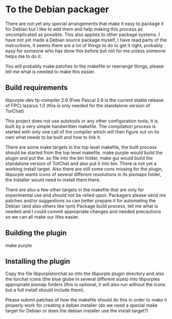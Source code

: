 To the Debian packager
======================

There are not yet any special arrangements that make it easy to
package it for Debian but I like to add them and help making this
process as uncomplicated as possible. This also applies to other
package systems. I have not yet made a Debian source package myself,
I have read parts of the instructions, it seems there are a lot of
things to do to get it right, probably easy for someone who has done
this before but not for me unless someone helps me to do it.

You will probably make patches to the makefile or rearrange things,
please tell me what is needed to make this easier.


Build requirements
------------------

libpurple-dev
fp-compiler 2.6 (Free Pascal 2.6 is the current stable release of FPC)
lazarus 1.0 (this is only needed for the standalone version of TorChat)

This project does not use autotools or any other configuration tools,
it is built by a very simple handwritten makefile. The compilation
process is started with only one call of the compiler which will then
figure out on its own what needs to be built and how to link it.

There are some make targets in the top level makefile, the built
process should be started from the top level makefile. make purple
would build the plugin and put the .so file into the bin folder, make
gui would build the standalone version of TotChat and also put it
into bin. There is not yet a working install target. Also there are
still some cons missing for the plugin, libpurple wants icons of
several different resolutions in its pixmaps folder, the installer
would need to install them there.

There are also a few other targets in the makefile that are only for
experimental use and should not be relied upon. Packagers please send
me patches and/or suggestions so can better prepare it for automating
the Debian (and also others like rpm) Package build process, tell me
what is needed and I could commit appropriate changes and needed
precautions so we can all make our lifes easier.


Building the plugin
-------------------

make purple


Installing the plugin
---------------------

Copy the file libpurpletorchat.so into the libpurple plugin directory
and also the torchat icons (the blue globe in several different
sizes) into libpurples appropriate pixmap folders (this is optional,
it will also run without the icons but a full install should include
them).

Please submit patches of how the makefile should do this in order to
make it properly work for creating a deban installer (do we need a
special make target for Debian or does the debian installer use the
install target?)
